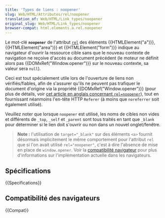 ```yaml
---
title: 'Types de liens : noopener'
slug: Web/HTML/Attributes/rel/noopener
translation_of: Web/HTML/Link_types/noopener
original_slug: Web/HTML/Link_types/noopener
browser-compat: html.elements.a.rel.noopener
---
```


Le mot-clé **`noopener`** de l'attribut [`rel`](/fr/docs/Web/HTML/Attributes/rel) des éléments {{HTMLElement("a")}}, {{HTMLElement("area")}} et {{HTMLElement("form")}} indique au navigateur d'ouvrir la ressource cible sans que le nouveau contexte de navigation ne reçoive d'accès au document précédent (le moteur ne définit alors pas {{DOMxRef("Window.opener")}} sur le nouveau contexte, sa valeur sera `null`).

Ceci est tout spécialement utile lors de l'ouverture de liens non vérifiés/fiables, afin de s'assurer qu'ils ne peuvent pas trafiquer le document d'origine via la propriété {{DOMxRef("Window.opener")}} (pour plus de détails, voir [cet article en anglais concernant `rel=noopener`](https://mathiasbynens.github.io/rel-noopener/)), tout en fournissant néanmoins l'en-tête HTTP `Referer` (à moins que `noreferrer` soit également utilisé).

Veuillez noter que lorsque `noopener` est utilisé, les noms de cibles non vides et différents de `_top`, `_self` et `_parent` sont tous traités en tant que `_blank` pour déterminer si le lien doit s'ouvrir ou non dans un nouvel onglet/fenêtre.

> **Note :** l'utilisation de `target="_blank"` sur des éléments `<a>` fournit désormais implicitement le même comportement pour l'attribut `rel` que si l'on avait utilisé `rel="noopener"`, c'est à dire l'absence de mise en place de `window.opener`. Voir la [compatibilité navigateur](/fr/docs/Web/HTML/Element/a#browser_compatibility) pour plus d'informations sur l'implémentation actuelle dans les navigateurs.

## Spécifications

{{Specifications}}

## Compatibilité des navigateurs

{{Compat}}
